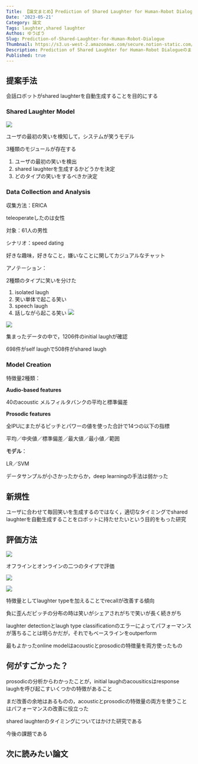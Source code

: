 ```yaml
---
Title: 【論文まとめ】Prediction of Shared Laughter for Human-Robot Dialogue
Date: '2023-05-21'
Category: 論文
Tags: laughter,shared laughter
Authos: ゆうぼう
Slug: Prediction-of-Shared-Laughter-for-Human-Robot-Dialogue
Thumbnail: https://s3.us-west-2.amazonaws.com/secure.notion-static.com/8794a1f3-9e28-4e3c-9890-2421fac523e5/%E3%82%B9%E3%82%AF%E3%83%AA%E3%83%BC%E3%83%B3%E3%82%B7%E3%83%A7%E3%83%83%E3%83%88_2022-05-17_11.13.42.png?X-Amz-Algorithm=AWS4-HMAC-SHA256&X-Amz-Content-Sha256=UNSIGNED-PAYLOAD&X-Amz-Credential=AKIAT73L2G45EIPT3X45%2F20230521%2Fus-west-2%2Fs3%2Faws4_request&X-Amz-Date=20230521T181149Z&X-Amz-Expires=3600&X-Amz-Signature=1395e08283b7e1496d920bd07f6aca8727756340e2f1e0b88cfd3c85e62e88c2&X-Amz-SignedHeaders=host&x-id=GetObject
Description: Prediction of Shared Laughter for Human-Robot Dialogueのまとめ
Published: true
---
```


## 提案手法

会話ロボットがshared laughterを自動生成することを目的にする

### Shared Laughter Model

![](https://s3.us-west-2.amazonaws.com/secure.notion-static.com/1de6b6b2-a98a-439b-8da8-6e45f425c73f/%E3%82%B9%E3%82%AF%E3%83%AA%E3%83%BC%E3%83%B3%E3%82%B7%E3%83%A7%E3%83%83%E3%83%88_2022-05-17_13.54.22.png?X-Amz-Algorithm=AWS4-HMAC-SHA256&X-Amz-Content-Sha256=UNSIGNED-PAYLOAD&X-Amz-Credential=AKIAT73L2G45EIPT3X45%2F20230521%2Fus-west-2%2Fs3%2Faws4_request&X-Amz-Date=20230521T181156Z&X-Amz-Expires=3600&X-Amz-Signature=ee71ea0d8549ff03902e0f000622282a9587a336e7e01a2b6b424b82abaface1&X-Amz-SignedHeaders=host&x-id=GetObject)

ユーザの最初の笑いを検知して，システムが笑うモデル

3種類のモジュールが存在する

1. ユーザの最初の笑いを検出
2. shared laughterを生成するかどうかを決定
3. どのタイプの笑いをするべきか決定
### Data Collection and Analysis

収集方法：ERICA

teleoperateしたのは女性

対象：61人の男性

シナリオ：speed dating

好きな趣味，好きなこと，嫌いなことに関してカジュアルなチャット

アノテーション：

2種類のタイプに笑いを分けた

1. isolated laugh
1. 笑い単体で起こる笑い
2. speech laugh
1. 話しながら起こる笑い
![](https://s3.us-west-2.amazonaws.com/secure.notion-static.com/1e798f36-17f0-4b8d-8851-201cf2bd1675/%E3%82%B9%E3%82%AF%E3%83%AA%E3%83%BC%E3%83%B3%E3%82%B7%E3%83%A7%E3%83%83%E3%83%88_2022-05-17_14.04.32.png?X-Amz-Algorithm=AWS4-HMAC-SHA256&X-Amz-Content-Sha256=UNSIGNED-PAYLOAD&X-Amz-Credential=AKIAT73L2G45EIPT3X45%2F20230521%2Fus-west-2%2Fs3%2Faws4_request&X-Amz-Date=20230521T181218Z&X-Amz-Expires=3600&X-Amz-Signature=f1ff80a67323119d7e1eeda42732af60fa8343a8bcd1f17fee9f47f9944c159d&X-Amz-SignedHeaders=host&x-id=GetObject)

![](https://s3.us-west-2.amazonaws.com/secure.notion-static.com/6305e57d-f4fe-4d66-8301-8baf00db5dfd/%E3%82%B9%E3%82%AF%E3%83%AA%E3%83%BC%E3%83%B3%E3%82%B7%E3%83%A7%E3%83%83%E3%83%88_2022-05-17_14.04.55.png?X-Amz-Algorithm=AWS4-HMAC-SHA256&X-Amz-Content-Sha256=UNSIGNED-PAYLOAD&X-Amz-Credential=AKIAT73L2G45EIPT3X45%2F20230521%2Fus-west-2%2Fs3%2Faws4_request&X-Amz-Date=20230521T181224Z&X-Amz-Expires=3600&X-Amz-Signature=8cbd1774c651115a437a339316c3ec158566cbb741aca762afd62a29f3331322&X-Amz-SignedHeaders=host&x-id=GetObject)

集まったデータの中で，1206件のinitial laughが確認

698件がself laughで508件がshared laugh

### Model Creation

特徴量2種類：

**Audio-based features**

40のacoustic メルフィルタバンクの平均と標準偏差

**Prosodic features**

全IPUにまたがるピッチとパワーの値を使った合計で14つの以下の指標

平均／中央値／標準偏差／最大値／最小値／範囲

**モデル**：

LR／SVM

データサンプルが小さかったからか，deep learningの手法は弱かった

## 新規性

ユーザに合わせて毎回笑いを生成するのではなく，適切なタイミングでshared laughterを自動生成することをロボットに持たせたいという目的をもった研究

## 評価方法

![](https://s3.us-west-2.amazonaws.com/secure.notion-static.com/5699d970-a1cb-46cb-a3a6-0065c3e74a1b/%E3%82%B9%E3%82%AF%E3%83%AA%E3%83%BC%E3%83%B3%E3%82%B7%E3%83%A7%E3%83%83%E3%83%88_2022-05-17_14.20.05.png?X-Amz-Algorithm=AWS4-HMAC-SHA256&X-Amz-Content-Sha256=UNSIGNED-PAYLOAD&X-Amz-Credential=AKIAT73L2G45EIPT3X45%2F20230521%2Fus-west-2%2Fs3%2Faws4_request&X-Amz-Date=20230521T181242Z&X-Amz-Expires=3600&X-Amz-Signature=1918c0beb7e1d75b0d6107c0fd1f73753ba3a0f09217288ee13a27d0110a555b&X-Amz-SignedHeaders=host&x-id=GetObject)

オフラインとオンラインの二つのタイプで評価



![](https://s3.us-west-2.amazonaws.com/secure.notion-static.com/a4425ec8-151c-4f54-9fba-c360f40bb34c/%E3%82%B9%E3%82%AF%E3%83%AA%E3%83%BC%E3%83%B3%E3%82%B7%E3%83%A7%E3%83%83%E3%83%88_2022-05-17_14.21.05.png?X-Amz-Algorithm=AWS4-HMAC-SHA256&X-Amz-Content-Sha256=UNSIGNED-PAYLOAD&X-Amz-Credential=AKIAT73L2G45EIPT3X45%2F20230521%2Fus-west-2%2Fs3%2Faws4_request&X-Amz-Date=20230521T181249Z&X-Amz-Expires=3600&X-Amz-Signature=4a9d420209c5699b821be6c4653d99524ec8cc0af4e18abb23076c4044030470&X-Amz-SignedHeaders=host&x-id=GetObject)

![](https://s3.us-west-2.amazonaws.com/secure.notion-static.com/7c04f66f-6a92-40af-ae4e-3aafb9a1b1c2/%E3%82%B9%E3%82%AF%E3%83%AA%E3%83%BC%E3%83%B3%E3%82%B7%E3%83%A7%E3%83%83%E3%83%88_2022-05-17_14.21.17.png?X-Amz-Algorithm=AWS4-HMAC-SHA256&X-Amz-Content-Sha256=UNSIGNED-PAYLOAD&X-Amz-Credential=AKIAT73L2G45EIPT3X45%2F20230521%2Fus-west-2%2Fs3%2Faws4_request&X-Amz-Date=20230521T181252Z&X-Amz-Expires=3600&X-Amz-Signature=a59522ac850da45239af8dd7a9142be0d95b9cfa3d3aa0c751bd3b49d7d74d71&X-Amz-SignedHeaders=host&x-id=GetObject)

特徴量としてlaughter typeを加えることでrecallが改善する傾向

負に歪んだピッチの分布の時は笑いがシェアされがちで笑いが長く続きがち



laughter detectionとlaugh type classificationのエラーによってパフォーマンスが落ちることは明らかだが，それでもベースラインをoutperform

最もよかったonline modelはacousticとprosodicの特徴量を両方使ったもの

## 何がすごかった？

prosodicの分析からわかったことが，initial laughのacousiticsはresponse laughを呼び起こすいくつかの特徴があること

まだ改善の余地はあるものの，acousticとprosodicの特徴量の両方を使うことはパフォーマンスの改善に役立った



shared laughterのタイミングについてはかけた研究である

今後の課題である

## 次に読みたい論文



